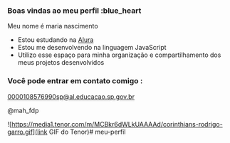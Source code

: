 ### Boas vindas ao meu perfil :blue_heart

Meu nome é maria nascimento

- Estou estudando na [Alura](https://www.alura.com.br)
- Estou me desenvolvendo na linguagem JavaScript
- Utilizo esse espaço para minha organização e compartilhamento dos meus projetos desenvolvidos

### Você pode entrar em contato comigo :

0000108576990sp@al.educacao.sp.gov.br

@mah_fdp

![https://media1.tenor.com/m/MCBkr6dWLkUAAAAd/corinthians-rodrigo-garro.gif](link GIF do Tenor)# meu-perfil
